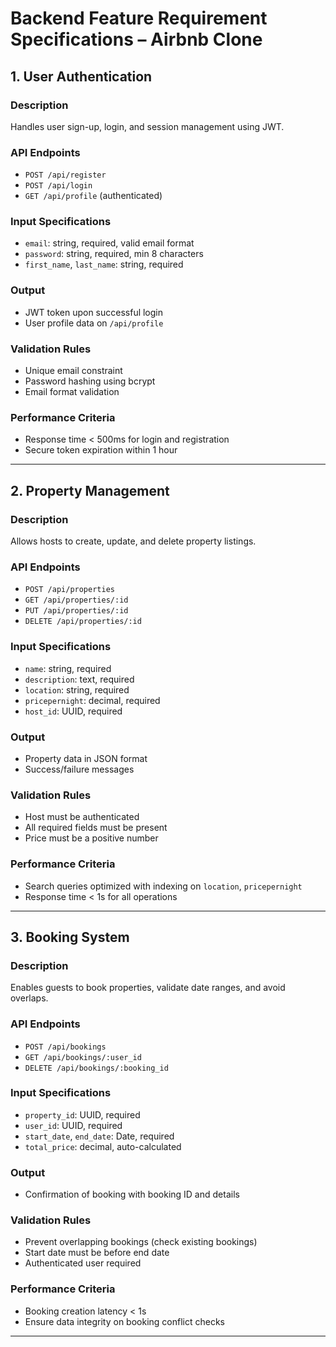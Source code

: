 # Backend Feature Requirement Specifications – Airbnb Clone

## 1. User Authentication

### Description
Handles user sign-up, login, and session management using JWT.

### API Endpoints
- `POST /api/register`
- `POST /api/login`
- `GET /api/profile` (authenticated)

### Input Specifications
- `email`: string, required, valid email format
- `password`: string, required, min 8 characters
- `first_name`, `last_name`: string, required

### Output
- JWT token upon successful login
- User profile data on `/api/profile`

### Validation Rules
- Unique email constraint
- Password hashing using bcrypt
- Email format validation

### Performance Criteria
- Response time < 500ms for login and registration
- Secure token expiration within 1 hour

---

## 2. Property Management

### Description
Allows hosts to create, update, and delete property listings.

### API Endpoints
- `POST /api/properties`
- `GET /api/properties/:id`
- `PUT /api/properties/:id`
- `DELETE /api/properties/:id`

### Input Specifications
- `name`: string, required
- `description`: text, required
- `location`: string, required
- `pricepernight`: decimal, required
- `host_id`: UUID, required

### Output
- Property data in JSON format
- Success/failure messages

### Validation Rules
- Host must be authenticated
- All required fields must be present
- Price must be a positive number

### Performance Criteria
- Search queries optimized with indexing on `location`, `pricepernight`
- Response time < 1s for all operations

---

## 3. Booking System

### Description
Enables guests to book properties, validate date ranges, and avoid overlaps.

### API Endpoints
- `POST /api/bookings`
- `GET /api/bookings/:user_id`
- `DELETE /api/bookings/:booking_id`

### Input Specifications
- `property_id`: UUID, required
- `user_id`: UUID, required
- `start_date`, `end_date`: Date, required
- `total_price`: decimal, auto-calculated

### Output
- Confirmation of booking with booking ID and details

### Validation Rules
- Prevent overlapping bookings (check existing bookings)
- Start date must be before end date
- Authenticated user required

### Performance Criteria
- Booking creation latency < 1s
- Ensure data integrity on booking conflict checks

---
